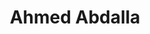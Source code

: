 ---
layout: biography
email: aoaa.abdalla@gmail.com
project: Process Analytics and Machine Learning
img: ahmed.jpg
degree: PhD
year_end: 
year_start: 2022
has_profile: True
biography: Ahmed Abdalla is a PhD student studying Chemical and Biological Engineering at UBC. He holds a BSc degree in Chemical Engineering with a minor in Petroleum Engineering from the American University of Sharjah. Ahmed has 5 years of industry experience, and his background includes process simulation, optimization, corrosion engineering, data analytics and environmental studies.
title: Ahmed Abdalla
pub_name: Ahmed Abdalla
linkedin: https://www.linkedin.com/in/aoaa96
---